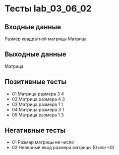 # Тесты lab_03_06_02

## Входные данные
Размер квадратной матрицы
Матрица

## Выходные данные
Матрица

## Позитивные тесты
- 01 Матрица размера 3 4
- 02 Матрица размера 4 3
- 03 Матрица размера 1 1
- 04 Матрица размера 3 1
- 05 Матрица размера 1 3

## Негативные тесты
- 01 Размер матрицы не число
- 02 Неверный ввод размера матрицы (0 или <0)



